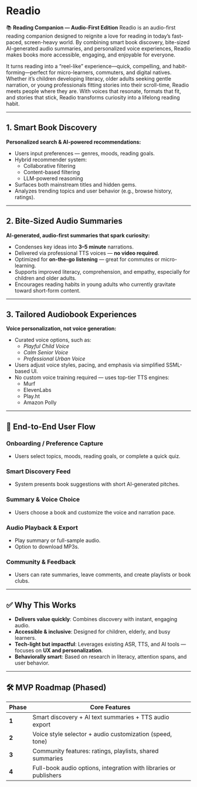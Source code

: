 # Readio  
📚 **Reading Companion — Audio-First Edition**
Readio is an audio-first reading companion designed to reignite a love for reading in today’s fast-paced, screen-heavy world. By combining smart book discovery, bite-sized AI-generated audio summaries, and personalized voice experiences, Readio makes books more accessible, engaging, and enjoyable for everyone.

It turns reading into a “reel-like” experience—quick, compelling, and habit-forming—perfect for micro-learners, commuters, and digital natives. Whether it’s children developing literacy, older adults seeking gentle narration, or young professionals fitting stories into their scroll-time, Readio meets people where they are. With voices that resonate, formats that fit, and stories that stick, Readio transforms curiosity into a lifelong reading habit.

---

## 1. Smart Book Discovery  
**Personalized search & AI-powered recommendations:**

- Users input preferences — genres, moods, reading goals.  
- Hybrid recommender system:  
  - Collaborative filtering  
  - Content-based filtering  
  - LLM-powered reasoning  
- Surfaces both mainstream titles and hidden gems.  
- Analyzes trending topics and user behavior (e.g., browse history, ratings).  

---

## 2. Bite-Sized Audio Summaries  
**AI-generated, audio-first summaries that spark curiosity:**

- Condenses key ideas into **3–5 minute** narrations.  
- Delivered via professional TTS voices — **no video required**.  
- Optimized for **on-the-go listening** — great for commutes or micro-learning.  
- Supports improved literacy, comprehension, and empathy, especially for children and older adults.  
- Encourages reading habits in young adults who currently gravitate toward short-form content.

---

## 3. Tailored Audiobook Experiences  
**Voice personalization, not voice generation:**

- Curated voice options, such as:  
  - *Playful Child Voice*  
  - *Calm Senior Voice*  
  - *Professional Urban Voice*  
- Users adjust voice styles, pacing, and emphasis via simplified SSML-based UI.  
- No custom voice training required — uses top-tier TTS engines:  
  - Murf  
  - ElevenLabs  
  - Play.ht  
  - Amazon Polly

---

## 🔁 End-to-End User Flow  

### Onboarding / Preference Capture  
- Users select topics, moods, reading goals, or complete a quick quiz.

### Smart Discovery Feed  
- System presents book suggestions with short AI-generated pitches.

### Summary & Voice Choice  
- Users choose a book and customize the voice and narration pace.

### Audio Playback & Export  
- Play summary or full-sample audio.  
- Option to download MP3s.

### Community & Feedback  
- Users can rate summaries, leave comments, and create playlists or book clubs.

---

## ✅ Why This Works

- **Delivers value quickly**: Combines discovery with instant, engaging audio.
- **Accessible & inclusive**: Designed for children, elderly, and busy learners.
- **Tech-light but impactful**: Leverages existing ASR, TTS, and AI tools — focuses on **UX and personalization**.
- **Behaviorally smart**: Based on research in literacy, attention spans, and user behavior.

---

## 🛠️ MVP Roadmap (Phased)

| Phase | Core Features |
|-------|----------------|
| **1** | Smart discovery + AI text summaries + TTS audio export |
| **2** | Voice style selector + audio customization (speed, tone) |
| **3** | Community features: ratings, playlists, shared summaries |
| **4** | Full-book audio options, integration with libraries or publishers |

